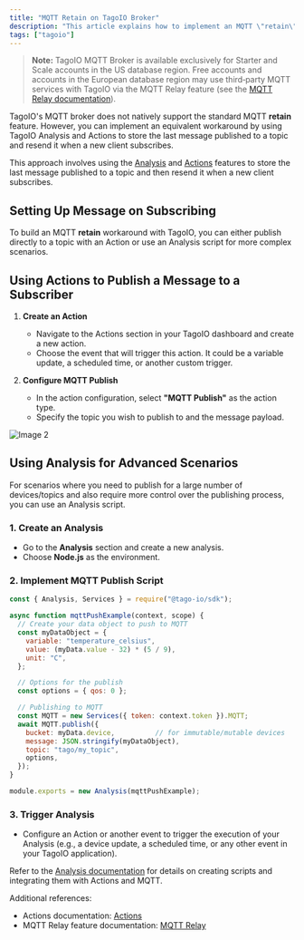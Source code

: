 ```yaml
---
title: "MQTT Retain on TagoIO Broker"
description: "This article explains how to implement an MQTT \"retain\"-like behavior on the TagoIO MQTT broker using Actions or Analysis to store and resend the last message when a new client subscribes."
tags: ["tagoio"]
---
```

> **Note:** TagoIO MQTT Broker is available exclusively for Starter and Scale accounts in the US database region. Free accounts and accounts in the European database region may use third‑party MQTT services with TagoIO via the MQTT Relay feature (see the [MQTT Relay documentation](mqtt)).

TagoIO's MQTT broker does not natively support the standard MQTT **retain** feature. However, you can implement an equivalent workaround by using TagoIO Analysis and Actions to store the last message published to a topic and resend it when a new client subscribes.

This approach involves using the [Analysis](../../../analysis/index) and [Actions](../../../actions/index) features to store the last message published to a topic and then resend it when a new client subscribes.

## Setting Up Message on Subscribing

To build an MQTT **retain** workaround with TagoIO, you can either publish directly to a topic with an Action or use an Analysis script for more complex scenarios.

## Using Actions to Publish a Message to a Subscriber

1. **Create an Action**  
   - Navigate to the Actions section in your TagoIO dashboard and create a new action.  
   - Choose the event that will trigger this action. It could be a variable update, a scheduled time, or another custom trigger.

2. **Configure MQTT Publish**  
   - In the action configuration, select **"MQTT Publish"** as the action type.  
   - Specify the topic you wish to publish to and the message payload.

![Image 2](/docs_imagem/tagoio/external-41c105e7.png)

## Using Analysis for Advanced Scenarios

For scenarios where you need to publish for a large number of devices/topics and also require more control over the publishing process, you can use an Analysis script.

### 1. Create an Analysis
- Go to the **Analysis** section and create a new analysis.  
- Choose **Node.js** as the environment.

### 2. Implement MQTT Publish Script

```js
const { Analysis, Services } = require("@tago-io/sdk");

async function mqttPushExample(context, scope) {
  // Create your data object to push to MQTT
  const myDataObject = {
    variable: "temperature_celsius",
    value: (myData.value - 32) * (5 / 9),
    unit: "C",
  };

  // Options for the publish
  const options = { qos: 0 };

  // Publishing to MQTT
  const MQTT = new Services({ token: context.token }).MQTT;
  await MQTT.publish({
    bucket: myData.device,          // for immutable/mutable devices
    message: JSON.stringify(myDataObject),
    topic: "tago/my_topic",
    options,
  });
}

module.exports = new Analysis(mqttPushExample);
```

### 3. Trigger Analysis
- Configure an Action or another event to trigger the execution of your Analysis (e.g., a device update, a scheduled time, or any other event in your TagoIO application).

Refer to the [Analysis documentation](../../../analysis/index) for details on creating scripts and integrating them with Actions and MQTT.

Additional references:
- Actions documentation: [Actions](../../../actions/index)
- MQTT Relay feature documentation: [MQTT Relay](mqtt)